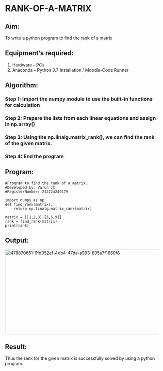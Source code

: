 # RANK-OF-A-MATRIX
## Aim:
To write a python program to find the rank of a matrix
## Equipment’s required:
1. 	Hardware – PCs
2. 	Anaconda – Python 3.7 Installation / Moodle-Code Runner
## Algorithm:
### Step 1: Import the numpy module to use the built-in functions for calculation
### Step 2: Prepare the lists from each linear equations and assign in np.array()
### Step 3: Using the np.linalg.matrix_rank(), we can find the rank of the given matrix.
### Step 4: End the program
## Program:
```
#Program to find the rank of a matrix.
#Developed by: Varun JC
#RegisterNumber: 212224240179

import numpy as np
def find_rank(matrix):
    return np.linalg.matrix_rank(matrix)
    
matrix = [[1,2,3],[3,6,9]]
rank = find_rank(matrix)
print(rank)
```
## Output:

<img width="1407" height="279" alt="478870651-6fd052ef-4db4-47da-a993-895a7f1660f8" src="https://github.com/user-attachments/assets/84ff1d6a-6f56-4767-b9db-b766c9ac46b3" />

## Result:
Thus the rank for the given matrix is successfully solved by  using a python program.


